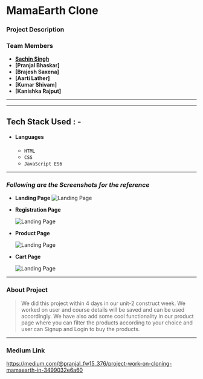 # MamaEarth Clone

### Project Description

### Team Members

- **[Sachin Singh](https://github.com/Sachin13579)**
- **[Pranjal Bhaskar]**
- **[Brajesh Saxena]**
- **[Aarti Lather]**
- **[Kumar Shivam]**
- **[Kanishka Rajput]**

---

---

## Tech Stack Used : -

- #### Languages
  - `HTML`
  - `CSS`
  - `JavaScript ES6`




---

### _Following are the Screenshots for the reference_

- **Landing Page**
  ![Landing Page](https://miro.medium.com/max/1400/1*hWxuPBPhLvaJWFZMEp8wfA.png)

- **Registration Page**

  ![Landing Page](https://miro.medium.com/max/1400/1*wycDZACiUjrlSn4Ylm3Grw.png)

- **Product Page**

  ![Landing Page](https://miro.medium.com/max/1400/1*GW5plgYCvaoTQC1nDf4n9Q.png)

- **Cart Page**

  ![Landing Page](https://miro.medium.com/max/1400/1*UTFe20v-Ae4wecWXIUZ6mA.png)

<!-- - **Checkout Page** -->

<!--   ![Landing Page](https://miro.medium.com/max/1400/1*t0j_7mMiXyduLbHfWduS-A.png) -->

---

### About Project

> We did this project within 4 days in our unit-2 construct week. We worked on user and course details will be saved and can be used accordingly. We have also add some cool functionality in our product page where you can filter the products according to your choice and user can Signup and Login to buy the products.

---

### Medium Link

https://medium.com/@pranjal_fw15_376/project-work-on-cloning-mamaearth-in-3499032e6a60

<!-- ### Team Presentation Link

https://drive.google.com/file/d/1P3oEefPqeesgFDTr1hNMizevQJAaKyFx/view?usp=sharing -->

